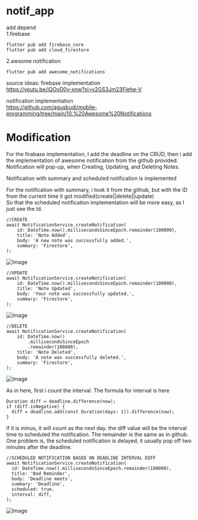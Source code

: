 # notif_app

add depend  
1.firebase  
```
flutter pub add firebase_core
flutter pub add cloud_firestore
```

2.awsome notification
```
flutter pub add awesome_notifications
```

source ideas:
firebase implementation  
https://youtu.be/iQOvD0y-xnw?si=v2GS3Jm23FIehe-V  

notification implementation  
https://github.com/agusbudi/mobile-programming/tree/main/10.%20Awesome%20Notifications  

# Modification
For the firabase implementation, I add the deadline on the CRUD, then i add the implementation of awesome notification from the github provided.   
Notification will pop-up, when Creating, Updating, and Deleting Notes.  

Notification with summary and scheduled notification is implemented  

For the notification with summary, i took it from the github, but with the ID from the current time it got modified(create||delete||update)  
So that the scheduled notification implementation will be more easy, as I just see the Id.
```
//CREATE
await NotificationService.createNotification(
    id: DateTime.now().millisecondsSinceEpoch.remainder(100000),
    title: 'Note Added',
    body: 'A new note was successfully added.',
    summary: 'Firestore',
);
```
![Image](https://github.com/user-attachments/assets/86da2525-d520-41a1-b903-5c72197de40e)  

```
//UPDATE
await NotificationService.createNotification(
    id: DateTime.now().millisecondsSinceEpoch.remainder(100000),
    title: 'Note Updated',
    body: 'Your note was successfully updated.',
    summary: 'Firestore',
);
```
![Image](https://github.com/user-attachments/assets/7425bdee-9ab3-4db9-be64-83e837627531)  

```
//DELETE
await NotificationService.createNotification(
    id: DateTime.now()
        .millisecondsSinceEpoch
        .remainder(100000),
    title: 'Note Deleted',
    body: 'A note was successfully deleted.',
    summary: 'Firestore',
);
```
![Image](https://github.com/user-attachments/assets/a5b55654-052a-4392-94b1-f380ba72d862)  

As in here, first i count the interval. The formula for interval is here
```
Duration diff = deadline.difference(now);
if (diff.isNegative) {
  diff = deadline.add(const Duration(days: 1)).difference(now);
}
```
if it is minus, it will count as the next day. the diff value will be the interval time to scheduled the notification. The remainder is the same as in github.  One problem is, the scheduled notification is delayed, it usually pop off two minutes after the deadline.

```
//SCHEDULED NOTIFICATION BASED ON DEADLINE INTERVAL DIFF
await NotificationService.createNotification(
  id: DateTime.now().millisecondsSinceEpoch.remainder(100000),
  title: 'Bad Reminder',
  body: 'Deadline meets',
  summary: 'Deadline',
  scheduled: true,
  interval: diff,
);
```
![Image](https://github.com/user-attachments/assets/09729884-6e76-4d0a-a886-13aebc33e2c9)
 


